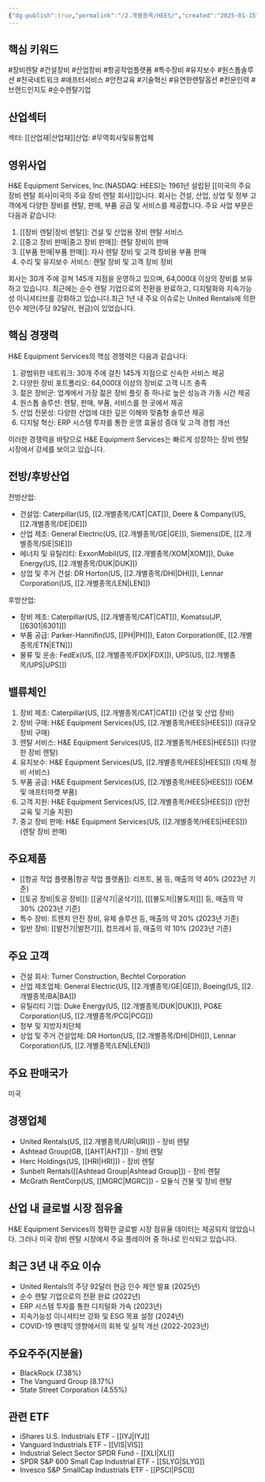```yaml
---
{"dg-publish":true,"permalink":"/2.개별종목/HEES/","created":"2025-01-15T20:45:59.740+09:00","updated":"2025-07-29T21:37:04.722+09:00"}
---
```


## 핵심 키워드

#장비렌탈 #건설장비 #산업장비 #항공작업플랫폼 #특수장비 #유지보수 #원스톱솔루션 #전국네트워크 #애프터서비스 #안전교육 #기술혁신 #유연한렌탈옵션 #전문인력 #브랜드인지도 #순수렌탈기업

## 산업섹터

섹터: [[산업재\|산업재]]산업: #무역회사및유통업체

## 영위사업

H&E Equipment Services, Inc.(NASDAQ: HEES)는 1961년 설립된 [[미국의 주요 장비 렌탈 회사\|미국의 주요 장비 렌탈 회사]]입니다. 회사는 건설, 산업, 상업 및 정부 고객에게 다양한 장비를 렌탈, 판매, 부품 공급 및 서비스를 제공합니다. 주요 사업 부문은 다음과 같습니다:

1. [[장비 렌탈\|장비 렌탈]]: 건설 및 산업용 장비 렌탈 서비스
2. [[중고 장비 판매\|중고 장비 판매]]: 렌탈 장비의 판매
3. [[부품 판매\|부품 판매]]: 자사 렌탈 장비 및 고객 장비용 부품 판매
4. 수리 및 유지보수 서비스: 렌탈 장비 및 고객 장비 정비

회사는 30개 주에 걸쳐 145개 지점을 운영하고 있으며, 64,000대 이상의 장비를 보유하고 있습니다. 최근에는 순수 렌탈 기업으로의 전환을 완료하고, 디지털화와 지속가능성 이니셔티브를 강화하고 있습니다.최근 1년 내 주요 이슈로는 United Rentals에 의한 인수 제안(주당 92달러, 현금)이 있었습니다.

## 핵심 경쟁력

H&E Equipment Services의 핵심 경쟁력은 다음과 같습니다:

1. 광범위한 네트워크: 30개 주에 걸친 145개 지점으로 신속한 서비스 제공
2. 다양한 장비 포트폴리오: 64,000대 이상의 장비로 고객 니즈 충족
3. 젊은 장비군: 업계에서 가장 젊은 장비 플릿 중 하나로 높은 성능과 가동 시간 제공
4. 원스톱 솔루션: 렌탈, 판매, 부품, 서비스를 한 곳에서 제공
5. 산업 전문성: 다양한 산업에 대한 깊은 이해와 맞춤형 솔루션 제공
6. 디지털 혁신: ERP 시스템 투자를 통한 운영 효율성 증대 및 고객 경험 개선

이러한 경쟁력을 바탕으로 H&E Equipment Services는 빠르게 성장하는 장비 렌탈 시장에서 강세를 보이고 있습니다.

## 전방/후방산업

전방산업:

- 건설업: Caterpillar(US, [[2.개별종목/CAT\|CAT]]), Deere & Company(US, [[2.개별종목/DE\|DE]])
- 산업 제조: General Electric(US, [[2.개별종목/GE\|GE]]), Siemens(DE, [[2.개별종목/SIE\|SIE]])
- 에너지 및 유틸리티: ExxonMobil(US, [[2.개별종목/XOM\|XOM]]), Duke Energy(US, [[2.개별종목/DUK\|DUK]])
- 상업 및 주거 건설: DR Horton(US, [[2.개별종목/DHI\|DHI]]), Lennar Corporation(US, [[2.개별종목/LEN\|LEN]])

후방산업:

- 장비 제조: Caterpillar(US, [[2.개별종목/CAT\|CAT]]), Komatsu(JP, [[6301\|6301]])
- 부품 공급: Parker-Hannifin(US, [[PH\|PH]]), Eaton Corporation(IE, [[2.개별종목/ETN\|ETN]])
- 물류 및 운송: FedEx(US, [[2.개별종목/FDX\|FDX]]), UPS(US, [[2.개별종목/UPS\|UPS]])

## 밸류체인

1. 장비 제조: Caterpillar(US, [[2.개별종목/CAT\|CAT]]) (건설 및 산업 장비)
2. 장비 구매: H&E Equipment Services(US, [[2.개별종목/HEES\|HEES]]) (대규모 장비 구매)
3. 렌탈 서비스: H&E Equipment Services(US, [[2.개별종목/HEES\|HEES]]) (다양한 장비 렌탈)
4. 유지보수: H&E Equipment Services(US, [[2.개별종목/HEES\|HEES]]) (자체 정비 서비스)
5. 부품 공급: H&E Equipment Services(US, [[2.개별종목/HEES\|HEES]]) (OEM 및 애프터마켓 부품)
6. 고객 지원: H&E Equipment Services(US, [[2.개별종목/HEES\|HEES]]) (안전 교육 및 기술 지원)
7. 중고 장비 판매: H&E Equipment Services(US, [[2.개별종목/HEES\|HEES]]) (렌탈 장비 판매)

## 주요제품

- [[항공 작업 플랫폼\|항공 작업 플랫폼]]: 리프트, 붐 등, 매출의 약 40% (2023년 기준)
- [[토공 장비\|토공 장비]]: [[굴삭기\|굴삭기]], [[[불도저\|[불도저]]] 등, 매출의 약 30% (2023년 기준)
- 특수 장비: 트렌치 안전 장비, 유체 솔루션 등, 매출의 약 20% (2023년 기준)
- 일반 장비: [[발전기\|발전기]], 컴프레서 등, 매출의 약 10% (2023년 기준)

## 주요 고객

- 건설 회사: Turner Construction, Bechtel Corporation
- 산업 제조업체: General Electric(US, [[2.개별종목/GE\|GE]]), Boeing(US, [[2.개별종목/BA\|BA]])
- 유틸리티 기업: Duke Energy(US, [[2.개별종목/DUK\|DUK]]), PG&E Corporation(US, [[2.개별종목/PCG\|PCG]])
- 정부 및 지방자치단체
- 상업 및 주거 건설업체: DR Horton(US, [[2.개별종목/DHI\|DHI]]), Lennar Corporation(US, [[2.개별종목/LEN\|LEN]])

## 주요 판매국가

미국

## 경쟁업체

- United Rentals(US, [[2.개별종목/URI\|URI]]) - 장비 렌탈
- Ashtead Group(GB, [[AHT\|AHT]]) - 장비 렌탈
- Herc Holdings(US, [[HRI\|HRI]]) - 장비 렌탈
- Sunbelt Rentals([[Ashtead Group\|Ashtead Group]]) - 장비 렌탈
- McGrath RentCorp(US, [[MGRC\|MGRC]]) - 모듈식 건물 및 장비 렌탈

## 산업 내 글로벌 시장 점유율

H&E Equipment Services의 정확한 글로벌 시장 점유율 데이터는 제공되지 않았습니다. 그러나 미국 장비 렌탈 시장에서 주요 플레이어 중 하나로 인식되고 있습니다.

## 최근 3년 내 주요 이슈

- United Rentals의 주당 92달러 현금 인수 제안 발표 (2025년)
- 순수 렌탈 기업으로의 전환 완료 (2022년)
- ERP 시스템 투자를 통한 디지털화 가속 (2023년)
- 지속가능성 이니셔티브 강화 및 ESG 목표 설정 (2024년)
- COVID-19 팬데믹 영향에서의 회복 및 실적 개선 (2022-2023년)

## 주요주주(지분율)

- BlackRock (7.38%)
- The Vanguard Group (8.17%)
- State Street Corporation (4.55%)

## 관련 ETF

- iShares U.S. Industrials ETF - [[IYJ\|IYJ]]
- Vanguard Industrials ETF - [[VIS\|VIS]]
- Industrial Select Sector SPDR Fund - [[XLI\|XLI]]
- SPDR S&P 600 Small Cap Industrial ETF - [[SLYG\|SLYG]]
- Invesco S&P SmallCap Industrials ETF - [[PSCI\|PSCI]]